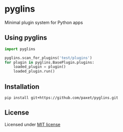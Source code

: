 pyglins
=======

Minimal plugin system for Python apps

Using pyglins
-------------

```python
import pyglins

pyglins.scan_for_plugins('test/plugins')
for plugin in pyglins.BasePlugin.plugins:
    loaded_plugin = plugin()
    loaded_plugin.run()
```

Installation
------------

```
pip install git+https://github.com/paxet/pyglins.git
```

License
-------

Licensed under [MIT license](LICENSE)
